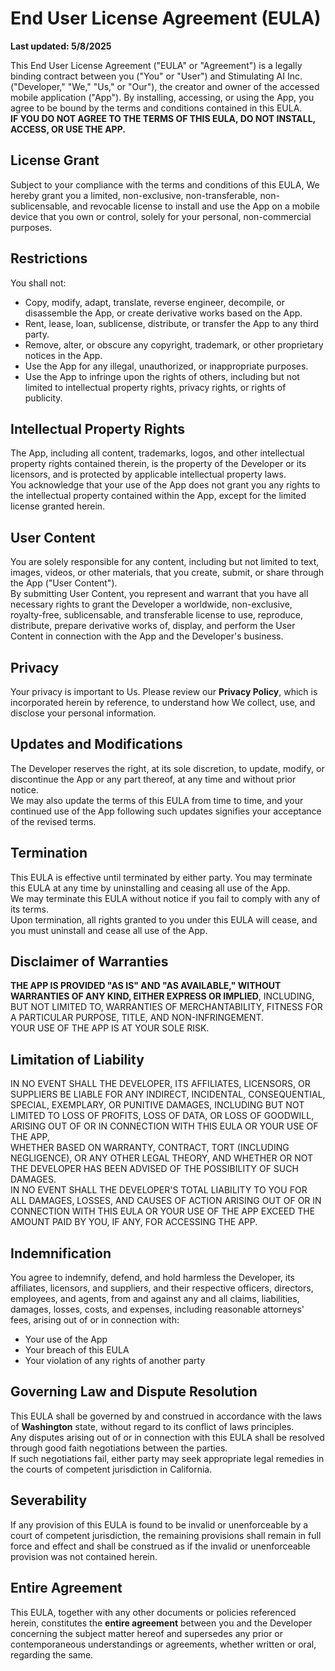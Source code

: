 # End User License Agreement (EULA)  
**Last updated: 5/8/2025**

This End User License Agreement ("EULA" or "Agreement") is a legally binding contract between you ("You" or "User") and Stimulating AI Inc. ("Developer," "We," "Us," or "Our"), the creator and owner of the accessed mobile application ("App"). By installing, accessing, or using the App, you agree to be bound by the terms and conditions contained in this EULA.  
**IF YOU DO NOT AGREE TO THE TERMS OF THIS EULA, DO NOT INSTALL, ACCESS, OR USE THE APP.**

## License Grant  
Subject to your compliance with the terms and conditions of this EULA, We hereby grant you a limited, non-exclusive, non-transferable, non-sublicensable, and revocable license to install and use the App on a mobile device that you own or control, solely for your personal, non-commercial purposes.

## Restrictions  
You shall not:

- Copy, modify, adapt, translate, reverse engineer, decompile, or disassemble the App, or create derivative works based on the App.  
- Rent, lease, loan, sublicense, distribute, or transfer the App to any third party.  
- Remove, alter, or obscure any copyright, trademark, or other proprietary notices in the App.  
- Use the App for any illegal, unauthorized, or inappropriate purposes.  
- Use the App to infringe upon the rights of others, including but not limited to intellectual property rights, privacy rights, or rights of publicity.

## Intellectual Property Rights  
The App, including all content, trademarks, logos, and other intellectual property rights contained therein, is the property of the Developer or its licensors, and is protected by applicable intellectual property laws.  
You acknowledge that your use of the App does not grant you any rights to the intellectual property contained within the App, except for the limited license granted herein.

## User Content  
You are solely responsible for any content, including but not limited to text, images, videos, or other materials, that you create, submit, or share through the App ("User Content").  
By submitting User Content, you represent and warrant that you have all necessary rights to grant the Developer a worldwide, non-exclusive, royalty-free, sublicensable, and transferable license to use, reproduce, distribute, prepare derivative works of, display, and perform the User Content in connection with the App and the Developer's business.

## Privacy  
Your privacy is important to Us. Please review our **Privacy Policy**, which is incorporated herein by reference, to understand how We collect, use, and disclose your personal information.

## Updates and Modifications  
The Developer reserves the right, at its sole discretion, to update, modify, or discontinue the App or any part thereof, at any time and without prior notice.  
We may also update the terms of this EULA from time to time, and your continued use of the App following such updates signifies your acceptance of the revised terms.

## Termination  
This EULA is effective until terminated by either party. You may terminate this EULA at any time by uninstalling and ceasing all use of the App.  
We may terminate this EULA without notice if you fail to comply with any of its terms.  
Upon termination, all rights granted to you under this EULA will cease, and you must uninstall and cease all use of the App.

## Disclaimer of Warranties  
**THE APP IS PROVIDED "AS IS" AND "AS AVAILABLE," WITHOUT WARRANTIES OF ANY KIND, EITHER EXPRESS OR IMPLIED**, INCLUDING, BUT NOT LIMITED TO, WARRANTIES OF MERCHANTABILITY, FITNESS FOR A PARTICULAR PURPOSE, TITLE, AND NON-INFRINGEMENT.  
YOUR USE OF THE APP IS AT YOUR SOLE RISK.

## Limitation of Liability  
IN NO EVENT SHALL THE DEVELOPER, ITS AFFILIATES, LICENSORS, OR SUPPLIERS BE LIABLE FOR ANY INDIRECT, INCIDENTAL, CONSEQUENTIAL, SPECIAL, EXEMPLARY, OR PUNITIVE DAMAGES, INCLUDING BUT NOT LIMITED TO LOSS OF PROFITS, LOSS OF DATA, OR LOSS OF GOODWILL, ARISING OUT OF OR IN CONNECTION WITH THIS EULA OR YOUR USE OF THE APP,  
WHETHER BASED ON WARRANTY, CONTRACT, TORT (INCLUDING NEGLIGENCE), OR ANY OTHER LEGAL THEORY, AND WHETHER OR NOT THE DEVELOPER HAS BEEN ADVISED OF THE POSSIBILITY OF SUCH DAMAGES.  
IN NO EVENT SHALL THE DEVELOPER'S TOTAL LIABILITY TO YOU FOR ALL DAMAGES, LOSSES, AND CAUSES OF ACTION ARISING OUT OF OR IN CONNECTION WITH THIS EULA OR YOUR USE OF THE APP EXCEED THE AMOUNT PAID BY YOU, IF ANY, FOR ACCESSING THE APP.

## Indemnification  
You agree to indemnify, defend, and hold harmless the Developer, its affiliates, licensors, and suppliers, and their respective officers, directors, employees, and agents, from and against any and all claims, liabilities, damages, losses, costs, and expenses, including reasonable attorneys' fees, arising out of or in connection with:

- Your use of the App  
- Your breach of this EULA  
- Your violation of any rights of another party

## Governing Law and Dispute Resolution  
This EULA shall be governed by and construed in accordance with the laws of **Washington** state, without regard to its conflict of laws principles.  
Any disputes arising out of or in connection with this EULA shall be resolved through good faith negotiations between the parties.  
If such negotiations fail, either party may seek appropriate legal remedies in the courts of competent jurisdiction in California.

## Severability  
If any provision of this EULA is found to be invalid or unenforceable by a court of competent jurisdiction, the remaining provisions shall remain in full force and effect and shall be construed as if the invalid or unenforceable provision was not contained herein.

## Entire Agreement  
This EULA, together with any other documents or policies referenced herein, constitutes the **entire agreement** between you and the Developer concerning the subject matter hereof and supersedes any prior or contemporaneous understandings or agreements, whether written or oral, regarding the same.
